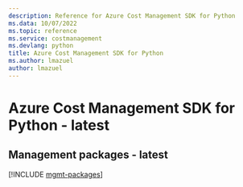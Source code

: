 ```yaml
---
description: Reference for Azure Cost Management SDK for Python
ms.data: 10/07/2022
ms.topic: reference
ms.service: costmanagement
ms.devlang: python
title: Azure Cost Management SDK for Python
ms.author: lmazuel
author: lmazuel
---
```

# Azure Cost Management SDK for Python - latest

## Management packages - latest
[!INCLUDE [mgmt-packages](cost-management-mgmt-index.md)]